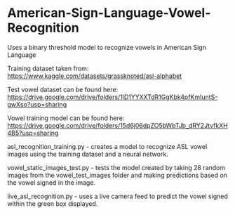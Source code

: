 # American-Sign-Language-Vowel-Recognition
Uses a binary threshold model to recognize vowels in American Sign Language

Training dataset taken from: https://www.kaggle.com/datasets/grassknoted/asl-alphabet

Test vowel dataset can be found here: https://drive.google.com/drive/folders/1lD1YYXXTdR1GgKbk4pfKmIuntS-gwXso?usp=sharing

Vowel training model can be found here: https://drive.google.com/drive/folders/15d6j06dpZO5bWbTJb_dRY2JtvfkXH4B5?usp=sharing

asl_recognition_training.py - creates a model to recognize ASL vowel images using the training dataset and a neural network.

vowel_static_images_test.py - tests the model created by taking 28 random images from the vowel_test_images folder and making predictions based on the vowel signed in the image.

live_asl_recognition.py - uses a live camera feed to predict the vowel signed within the green box displayed.
